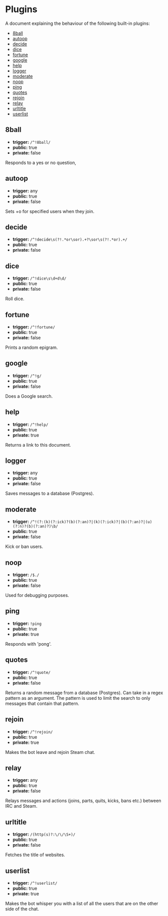 
# Plugins
A document explaining the behaviour of the following built-in plugins:

* [8ball](#8ball)
* [autoop](#autoop)
* [decide](#decide)
* [dice](#dice)
* [fortune](#fortune)
* [google](#google)
* [help](#help)
* [logger](#logger)
* [moderate](#moderate)
* [noop](#noop)
* [ping](#ping)
* [quotes](#quotes)
* [rejoin](#rejoin)
* [relay](#relay)
* [urltitle](#urltitle)
* [userlist](#userlist)

## 8ball

* **trigger:** `/^!8ball/`
* **public:** true
* **private:** false

Responds to a yes or no question,


## autoop

* **trigger:** any
* **public:** true
* **private:** false

Sets +o for specified users when they join.


## decide

* **trigger:** `/^!decide\s(?!.*or\sor).+?\sor\s(?!.*or).+/`
* **public:** true
* **private:** false




## dice

* **trigger:** `/^!dice\s\d+d\d/`
* **public:** true
* **private:** false

Roll dice.


## fortune

* **trigger:** `/^!fortune/`
* **public:** true
* **private:** false

Prints a random epigram.


## google

* **trigger:** `/^!g/`
* **public:** true
* **private:** false

Does a Google search.


## help

* **trigger:** `/^!help/`
* **public:** true
* **private:** true

Returns a link to this document.


## logger

* **trigger:** any
* **public:** true
* **private:** false

Saves messages to a database (Postgres).


## moderate

* **trigger:** `/^!(?:(k)(?:ick)?(b)(?:an)?|(k)(?:ick)?|(b)(?:an)?|(u)(?:n)?(b)(?:an)?)\b/`
* **public:** true
* **private:** false

Kick or ban users.


## noop

* **trigger:** `/$./`
* **public:** true
* **private:** false

Used for debugging purposes.


## ping

* **trigger:** `!ping`
* **public:** true
* **private:** true

Responds with 'pong'.


## quotes

* **trigger:** `/^!quote/`
* **public:** true
* **private:** false

Returns a random message from a database (Postgres). Can take in a regex pattern as an argument. The pattern is used to limit the search to only messages that contain that pattern.


## rejoin

* **trigger:** `/^!rejoin/`
* **public:** true
* **private:** true

Makes the bot leave and rejoin Steam chat.


## relay

* **trigger:** any
* **public:** true
* **private:** false

Relays messages and actions (joins, parts, quits, kicks, bans etc.) between IRC and Steam.


## urltitle

* **trigger:** `/(http(s)?:\/\/\S+)/`
* **public:** true
* **private:** false

Fetches the title of websites.


## userlist

* **trigger:** `/^!userlist/`
* **public:** true
* **private:** true

Makes the bot whisper you with a list of all the users that are on the other side of the chat.
